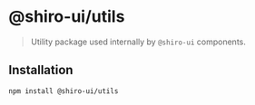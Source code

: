 # @shiro-ui/utils

> Utility package used internally by `@shiro-ui` components.

## Installation

```bash
npm install @shiro-ui/utils
```
